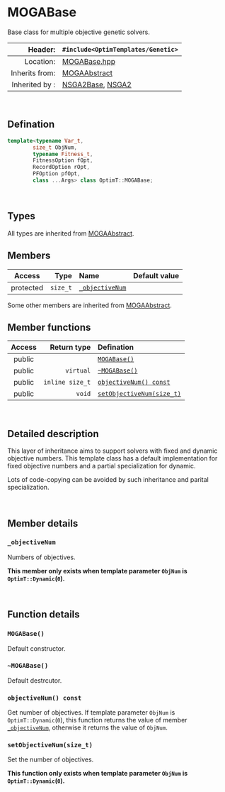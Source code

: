 # MOGABase
Base class for multiple objective genetic solvers.

| Header: | `#include<OptimTemplates/Genetic>` |
| ----: | :---- |
| Location: | [MOGABase.hpp](../../Genetic/MOGABase.hpp) |
| Inherits from: | [MOGAAbstract](./MOGAAbstract.md) |
| Inherited by : | [NSGA2Base](./NSGA2Base.md), [NSGA2](./NSGA2.md) |

<br>

## Defination
```cpp
template<typename Var_t,
        size_t ObjNum,
        typename Fitness_t,
        FitnessOption fOpt,
        RecordOption rOpt,
        PFOption pfOpt,
        class ...Args> class OptimT::MOGABase;
```
<br>

## Types
All types are inherited from [MOGAAbstract](./MOGAAbstract.md).
<br>

## Members
| Access | Type | Name | Default value |
| :----: | ----: | :---- | :----: |
| protected | `size_t` | [`_objectiveNum`](#_objectivenum) |  |

Some other members are inherited from [MOGAAbstract](./MOGAAbstract.md).
<br>

## Member functions
| Access | Return type | Defination |
| :----: | ----: | :---- |
| public |  | [`MOGABase()`](#mogabase) |
| public | `virtual` | [`~MOGABase()`](#\~mogabase) |
| public | `inline size_t` | [`objectiveNum() const`](#objectivenum-const) |
| public | `void` | [`setObjectiveNum(size_t)`](#setobjectivenumsize_t) |

<br>

## Detailed description
This layer of inheritance aims to support solvers with fixed and dynamic objective numbers. This template class has a default implementation for fixed objective numbers and a partial specialization for dynamic.

Lots of code-copying can be avoided by such inheritance and parital specialization.

<br>

## Member details
### `_objectiveNum`
Numbers of objectives. 

**This member only exists when template parameter `ObjNum` is `OptimT::Dynamic`(`0`).**

<br>

## Function details
### `MOGABase()`
Default constructor.

### `~MOGABase()`
Default destrcutor.

### `objectiveNum() const`
Get number of objectives. If template parameter `ObjNum` is `OptimT::Dynamic`(`0`), this function returns the value of member [`_objectiveNum`](#_objectivenum), otherwise it returns the value of `ObjNum`.

### `setObjectiveNum(size_t)`
Set the number of objectives.

**This function only exists when template parameter `ObjNum` is `OptimT::Dynamic`(`0`).**